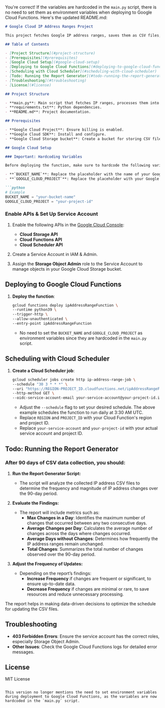 You're correct! If the variables are hardcoded in the `main.py` script, there is no need to set them as environment variables when deploying to Google Cloud Functions. Here's the updated README.md:

```markdown
# Google Cloud IP Address Ranges Project

This project fetches Google IP address ranges, saves them as CSV files, and uploads them to Google Cloud Storage. It is designed for deployment using Google Cloud Functions and scheduling via Cloud Scheduler.

## Table of Contents

- [Project Structure](#project-structure)
- [Prerequisites](#prerequisites)
- [Google Cloud Setup](#google-cloud-setup)
- [Deploying to Google Cloud Functions](#deploying-to-google-cloud-functions)
- [Scheduling with Cloud Scheduler](#scheduling-with-cloud-scheduler)
- [Todo: Running the Report Generator](#todo-running-the-report-generator)
- [Troubleshooting](#troubleshooting)
- [License](#license)

## Project Structure

- **main.py**: Main script that fetches IP ranges, processes them into CSV files, and uploads them to Google Cloud Storage.
- **requirements.txt**: Python dependencies.
- **README.md**: Project documentation.

## Prerequisites

- **Google Cloud Project**: Ensure billing is enabled.
- **Google Cloud SDK**: Install and configure.
- **Google Cloud Storage bucket**: Create a bucket for storing CSV files.

## Google Cloud Setup

### Important: Hardcoding Variables

Before deploying the function, make sure to hardcode the following variables in the `main.py` script:

- **`BUCKET_NAME`**: Replace the placeholder with the name of your Google Cloud Storage bucket.
- **`GOOGLE_CLOUD_PROJECT`**: Replace the placeholder with your Google Cloud project ID.

```python
# Example
BUCKET_NAME = "your-bucket-name"
GOOGLE_CLOUD_PROJECT = "your-project-id"
```

### Enable APIs & Set Up Service Account

1. Enable the following APIs in the [Google Cloud Console](https://console.cloud.google.com/):
   - **Cloud Storage API**
   - **Cloud Functions API**
   - **Cloud Scheduler API**

2. Create a Service Account in IAM & Admin.

3. Assign the **Storage Object Admin** role to the Service Account to manage objects in your Google Cloud Storage bucket.

## Deploying to Google Cloud Functions

1. **Deploy the function**:

   ```bash
   gcloud functions deploy ipAddressRangeFunction \
   --runtime python39 \
   --trigger-http \
   --allow-unauthenticated \
   --entry-point ipAddressRangeFunction
   ```

   - No need to set the `BUCKET_NAME` and `GOOGLE_CLOUD_PROJECT` as environment variables since they are hardcoded in the `main.py` script.

## Scheduling with Cloud Scheduler

1. **Create a Cloud Scheduler job**:

   ```bash
   gcloud scheduler jobs create http ip-address-range-job \
   --schedule "30 3 * * *" \
   --uri "https://REGION-PROJECT_ID.cloudfunctions.net/ipAddressRangeFunction" \
   --http-method GET \
   --oidc-service-account-email your-service-account@your-project-id.iam.gserviceaccount.com
   ```

   - Adjust the `--schedule` flag to set your desired schedule. The above example schedules the function to run daily at 3:30 AM UTC.
   - Replace `REGION` and `PROJECT_ID` with your Cloud Function's region and project ID.
   - Replace `your-service-account` and `your-project-id` with your actual service account and project ID.

## Todo: Running the Report Generator

### After 90 days of CSV data collection, you should:

1. **Run the Report Generator Script:**
   - The script will analyze the collected IP address CSV files to determine the frequency and magnitude of IP address changes over the 90-day period.

2. **Evaluate the Findings:**
   - The report will include metrics such as:
     - **Max Changes in a Day**: Identifies the maximum number of changes that occurred between any two consecutive days.
     - **Average Changes per Day**: Calculates the average number of changes across the days where changes occurred.
     - **Average Days without Changes**: Determines how frequently the IP address ranges remain unchanged.
     - **Total Changes**: Summarizes the total number of changes observed over the 90-day period.

3. **Adjust the Frequency of Updates:**
   - Depending on the report’s findings:
     - **Increase Frequency** if changes are frequent or significant, to ensure up-to-date data.
     - **Decrease Frequency** if changes are minimal or rare, to save resources and reduce unnecessary processing.

The report helps in making data-driven decisions to optimize the schedule for updating the CSV files.

## Troubleshooting

- **403 Forbidden Errors**: Ensure the service account has the correct roles, especially Storage Object Admin.
- **Other Issues**: Check the Google Cloud Functions logs for detailed error messages.

## License

MIT License
```

This version no longer mentions the need to set environment variables during deployment to Google Cloud Functions, as the variables are now hardcoded in the `main.py` script.